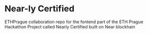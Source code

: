 # Near-ly Certified
ETHPrague collaboration repo for the fontend part of the ETH Prague Hackathon Project called Nearly Certified built on Near blockhain
